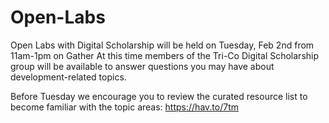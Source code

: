 # Open-Labs
Open Labs with Digital Scholarship will be held on Tuesday, Feb 2nd from 11am-1pm on Gather
At this time members of the Tri-Co Digital Scholarship group will be available to answer questions you may have about development-related topics. 

Before Tuesday we encourage you to review the curated resource list to become familiar with the topic areas: 
https://hav.to/7tm
